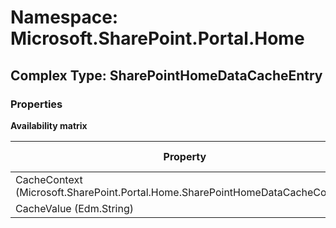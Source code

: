 # Namespace: Microsoft.SharePoint.Portal.Home

## Complex Type: SharePointHomeDataCacheEntry

### Properties

**Availability matrix**

Property | SPO | SP 2019 | SP 2016 | SP 2013
----------|-----|---------|---------|--------
CacheContext (Microsoft.SharePoint.Portal.Home.SharePointHomeDataCacheContext) | ✔ | ✔ | ✖ | ✖
CacheValue (Edm.String) | ✔ | ✔ | ✖ | ✖
